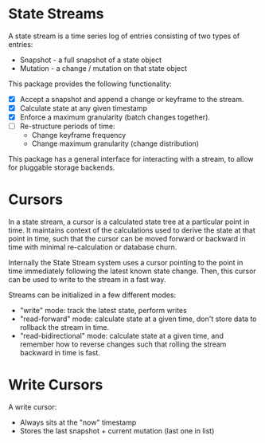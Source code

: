State Streams
=============

A state stream is a time series log of entries consisting of two types of entries:

 - Snapshot - a full snapshot of a state object
 - Mutation - a change / mutation on that state object

This package provides the following functionality:

 - [x] Accept a snapshot and append a change or keyframe to the stream.
 - [x] Calculate state at any given timestamp
 - [x] Enforce a maximum granularity (batch changes together).
 - [ ] Re-structure periods of time:
   - Change keyframe frequency
   - Change maximum granularity (change distribution)

This package has a general interface for interacting with a stream, to allow for pluggable storage backends.

Cursors
=======

In a state stream, a cursor is a calculated state tree at a particular point in time. It maintains context of the calculations used to derive the state at that point in time, such that the cursor can be moved forward or backward in time with minimal re-calculation or database churn.

Internally the State Stream system uses a cursor pointing to the point in time immediately following the latest known state change. Then, this cursor can be used to write to the stream in a fast way.

Streams can be initialized in a few different modes:

 - "write" mode: track the latest state, perform writes
 - "read-forward" mode: calculate state at a given time, don't store data to rollback the stream in time.
 - "read-bidirectional" mode: calculate state at a given time, and remember how to reverse changes such that rolling the stream backward in time is fast.

Write Cursors
=============

A write cursor:

 - Always sits at the "now" timestamp
 - Stores the last snapshot + current mutation (last one in list)
